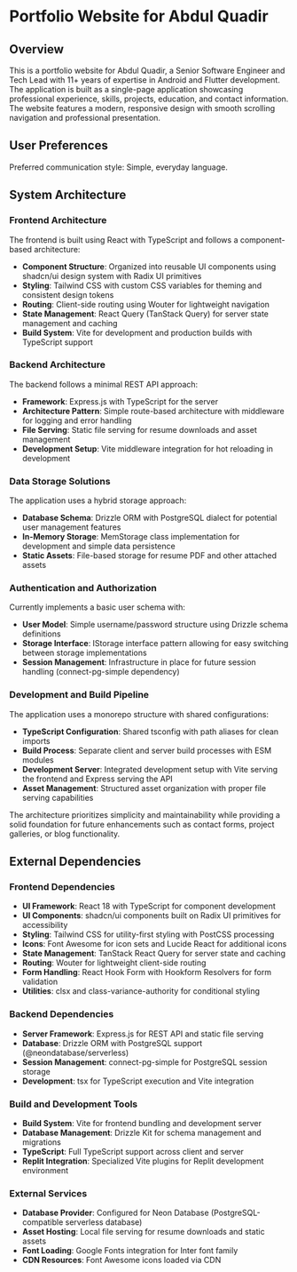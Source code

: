 # Portfolio Website for Abdul Quadir

## Overview

This is a portfolio website for Abdul Quadir, a Senior Software Engineer and Tech Lead with 11+ years of expertise in Android and Flutter development. The application is built as a single-page application showcasing professional experience, skills, projects, education, and contact information. The website features a modern, responsive design with smooth scrolling navigation and professional presentation.

## User Preferences

Preferred communication style: Simple, everyday language.

## System Architecture

### Frontend Architecture
The frontend is built using React with TypeScript and follows a component-based architecture:

- **Component Structure**: Organized into reusable UI components using shadcn/ui design system with Radix UI primitives
- **Styling**: Tailwind CSS with custom CSS variables for theming and consistent design tokens
- **Routing**: Client-side routing using Wouter for lightweight navigation
- **State Management**: React Query (TanStack Query) for server state management and caching
- **Build System**: Vite for development and production builds with TypeScript support

### Backend Architecture
The backend follows a minimal REST API approach:

- **Framework**: Express.js with TypeScript for the server
- **Architecture Pattern**: Simple route-based architecture with middleware for logging and error handling
- **File Serving**: Static file serving for resume downloads and asset management
- **Development Setup**: Vite middleware integration for hot reloading in development

### Data Storage Solutions
The application uses a hybrid storage approach:

- **Database Schema**: Drizzle ORM with PostgreSQL dialect for potential user management features
- **In-Memory Storage**: MemStorage class implementation for development and simple data persistence
- **Static Assets**: File-based storage for resume PDF and other attached assets

### Authentication and Authorization
Currently implements a basic user schema with:

- **User Model**: Simple username/password structure using Drizzle schema definitions
- **Storage Interface**: IStorage interface pattern allowing for easy switching between storage implementations
- **Session Management**: Infrastructure in place for future session handling (connect-pg-simple dependency)

### Development and Build Pipeline
The application uses a monorepo structure with shared configurations:

- **TypeScript Configuration**: Shared tsconfig with path aliases for clean imports
- **Build Process**: Separate client and server build processes with ESM modules
- **Development Server**: Integrated development setup with Vite serving the frontend and Express serving the API
- **Asset Management**: Structured asset organization with proper file serving capabilities

The architecture prioritizes simplicity and maintainability while providing a solid foundation for future enhancements such as contact forms, project galleries, or blog functionality.

## External Dependencies

### Frontend Dependencies
- **UI Framework**: React 18 with TypeScript for component development
- **UI Components**: shadcn/ui components built on Radix UI primitives for accessibility
- **Styling**: Tailwind CSS for utility-first styling with PostCSS processing
- **Icons**: Font Awesome for icon sets and Lucide React for additional icons
- **State Management**: TanStack React Query for server state and caching
- **Routing**: Wouter for lightweight client-side routing
- **Form Handling**: React Hook Form with Hookform Resolvers for form validation
- **Utilities**: clsx and class-variance-authority for conditional styling

### Backend Dependencies
- **Server Framework**: Express.js for REST API and static file serving
- **Database**: Drizzle ORM with PostgreSQL support (@neondatabase/serverless)
- **Session Management**: connect-pg-simple for PostgreSQL session storage
- **Development**: tsx for TypeScript execution and Vite integration

### Build and Development Tools
- **Build System**: Vite for frontend bundling and development server
- **Database Management**: Drizzle Kit for schema management and migrations
- **TypeScript**: Full TypeScript support across client and server
- **Replit Integration**: Specialized Vite plugins for Replit development environment

### External Services
- **Database Provider**: Configured for Neon Database (PostgreSQL-compatible serverless database)
- **Asset Hosting**: Local file serving for resume downloads and static assets
- **Font Loading**: Google Fonts integration for Inter font family
- **CDN Resources**: Font Awesome icons loaded via CDN